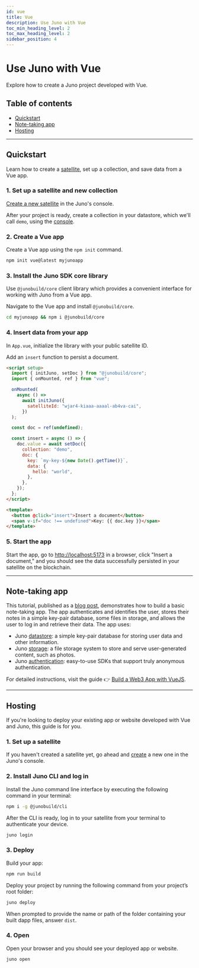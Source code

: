 ```yaml
---
id: vue
title: Vue
description: Use Juno with Vue
toc_min_heading_level: 2
toc_max_heading_level: 2
sidebar_position: 4
---
```


# Use Juno with Vue

Explore how to create a Juno project developed with Vue.

## Table of contents

- [Quickstart](#quickstart)
- [Note-taking app](#note-taking-app)
- [Hosting](#hosting)

---

## Quickstart

Learn how to create a [satellite], set up a collection, and save data from a Vue app.

### 1. Set up a satellite and new collection

[Create a new satellite](../add-juno-to-an-app/create-a-satellite.md) in the Juno's console.

After your project is ready, create a collection in your datastore, which we'll call `demo`, using the [console](https://console.juno.build).

### 2. Create a Vue app

Create a Vue app using the `npm init` command.

```bash
npm init vue@latest myjunoapp
```

### 3. Install the Juno SDK core library

Use `@junobuild/core` client library which provides a convenient interface for working with Juno from a Vue app.

Navigate to the Vue app and install `@junobuild/core`.

```bash
cd myjunoapp && npm i @junobuild/core
```

### 4. Insert data from your app

In `App.vue`, initialize the library with your public satellite ID.

Add an `insert` function to persist a document.

```html title="App.vue"
<script setup>
  import { initJuno, setDoc } from "@junobuild/core";
  import { onMounted, ref } from "vue";

  onMounted(
    async () =>
      await initJuno({
        satelliteId: "wjar4-kiaaa-aaaal-ab4va-cai",
      })
  );

  const doc = ref(undefined);

  const insert = async () => {
    doc.value = await setDoc({
      collection: "demo",
      doc: {
        key: `my-key-${new Date().getTime()}`,
        data: {
          hello: "world",
        },
      },
    });
  };
</script>

<template>
  <button @click="insert">Insert a document</button>
  <span v-if="doc !== undefined">Key: {{ doc.key }}</span>
</template>
```

### 5. Start the app

Start the app, go to [http://localhost:5173](http://localhost:5173) in a browser, click "Insert a document," and you should see the data successfully persisted in your satellite on the blockchain.

---

## Note-taking app

This tutorial, published as a [blog post](/blog/build-a-web3-app-with-vuejs), demonstrates how to build a basic note-taking app. The app authenticates and identifies the user, stores their notes in a simple key-pair database, some files in storage, and allows the user to log in and retrieve their data. The app uses:

- Juno [datastore](../build/datastore.md): a simple key-pair database for storing user data and other information.
- Juno [storage](../build/storage.md): a file storage system to store and serve user-generated content, such as photos.
- Juno [authentication](../build/authentication.md): easy-to-use SDKs that support truly anonymous authentication.

For detailed instructions, visit the guide 👉 [Build a Web3 App with VueJS](/blog/build-a-web3-app-with-vuejs).

---

## Hosting

If you're looking to deploy your existing app or website developed with Vue and Juno, this guide is for you.

### 1. Set up a satellite

If you haven't created a satellite yet, go ahead and [create](../add-juno-to-an-app/create-a-satellite.md) a new one in the Juno's console.

### 2. Install Juno CLI and log in

Install the Juno command line interface by executing the following command in your terminal:

```bash
npm i -g @junobuild/cli
```

After the CLI is ready, log in to your satellite from your terminal to authenticate your device.

```bash
juno login
```

### 3. Deploy

Build your app:

```bash
npm run build
```

Deploy your project by running the following command from your project’s root folder:

```bash
juno deploy
```

When prompted to provide the name or path of the folder containing your built dapp files, answer `dist`.

### 4. Open

Open your browser and you should see your deployed app or website.

```bash
juno open
```

[satellite]: ../terminology.md#satellite
